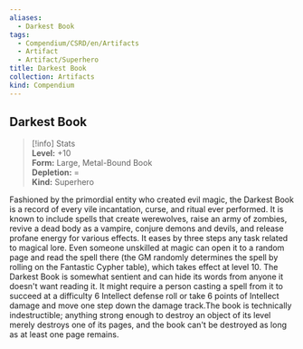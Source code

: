 ```yaml
---
aliases:
  - Darkest Book
tags:
  - Compendium/CSRD/en/Artifacts
  - Artifact
  - Artifact/Superhero
title: Darkest Book
collection: Artifacts
kind: Compendium
---
```

## Darkest Book  
>[!info] Stats  
> **Level:** +10  
> **Form:** Large, Metal-Bound Book  
> **Depletion:** =  
> **Kind:** Superhero
  
Fashioned by the primordial entity who created evil magic, the Darkest Book is a record of every vile incantation, curse, and ritual ever performed. It is known to include spells that create werewolves, raise an army of zombies, revive a dead body as a vampire, conjure demons and devils, and release profane energy for various effects. It eases by three steps any task related to magical lore. Even someone unskilled at magic can open it to a random page and read the spell there (the GM randomly determines the spell by rolling on the Fantastic Cypher table), which takes effect at level 10. The Darkest Book is somewhat sentient and can hide its words from anyone it doesn't want reading it. It might require a person casting a spell from it to succeed at a difficulty 6 Intellect defense roll or take 6 points of Intellect damage and move one step down the damage track.The book is technically indestructible; anything strong enough to destroy an object of its level merely destroys one of its pages, and the book can't be destroyed as long as at least one page remains.